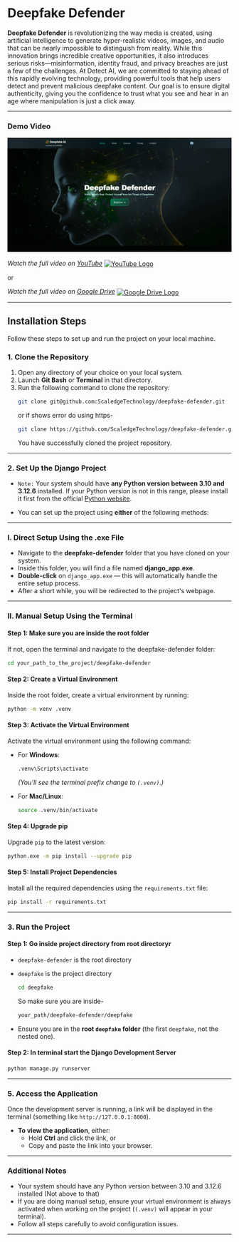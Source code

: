 # **Deepfake Defender**

**Deepfake Defender** is revolutionizing the way media is created, using artificial intelligence to generate hyper-realistic videos, images, and audio that can be nearly impossible to distinguish from reality. While this innovation brings incredible creative opportunities, it also introduces serious risks—misinformation, identity fraud, and privacy breaches are just a few of the challenges. At Detect AI, we are committed to staying ahead of this rapidly evolving technology, providing powerful tools that help users detect and prevent malicious deepfake content. Our goal is to ensure digital authenticity, giving you the confidence to trust what you see and hear in an age where manipulation is just a click away.

---
### **Demo Video**

<a href="https://youtu.be/d5mOhsKQorM">
    <img src="https://github.com/ScaledgeTechnology/deepfake-defender/blob/main/demo_gif_deepfake.gif" alt="Deepfake Defender Demo" />
</a>

*Watch the full video on [YouTube](https://youtu.be/d5mOhsKQorM)* 
<a href="https://youtu.be/d5mOhsKQorM">
    <img src="https://upload.wikimedia.org/wikipedia/commons/4/42/YouTube_icon_%282013-2017%29.png" alt="YouTube Logo" width="17" style="vertical-align: middle;" />
</a>

or

*Watch the full video on [Google Drive](https://drive.google.com/file/d/1PtNili2XQftArzNvCV1ZNlb5GTTSsRaI/view?usp=sharing)* 
<a href="https://drive.google.com/file/d/1PtNili2XQftArzNvCV1ZNlb5GTTSsRaI/view?usp=sharing">
    <img src="https://ssl.gstatic.com/images/branding/product/1x/drive_2020q4_48dp.png" alt="Google Drive Logo" width="17" style="vertical-align: middle;" />
</a>








---

## **Installation Steps**

Follow these steps to set up and run the project on your local machine.

### **1. Clone the Repository**
1. Open any directory of your choice on your local system.  
2. Launch **Git Bash** or **Terminal** in that directory.  
3. Run the following command to clone the repository:  
   ```bash
   git clone git@github.com:ScaledgeTechnology/deepfake-defender.git
   ```
   or if shows error do using https-
   ```bash
   git clone https://github.com/ScaledgeTechnology/deepfake-defender.git
   ```
   You have successfully cloned the project repository.
---


### **2. Set Up the Django Project**
- `Note:` Your system should have **any Python version between 3.10 and 3.12.6** installed.
If your Python version is not in this range, please install it first from the official [Python website](https://www.python.org/downloads/).  

- You can set up the project using **either** of the following methods:
---

### **I. Direct Setup Using the .exe File**
- Navigate to the **deepfake-defender** folder that you have cloned on your system.  
- Inside this folder, you will find a file named **django_app.exe**.  
- **Double-click** on `django_app.exe` — this will automatically handle the entire setup process.  
- After a short while, you will be redirected to the project's webpage.

---

### **II. Manual Setup Using the Terminal**
#### **Step 1: Make sure you are inside the root folder**
If not, open the terminal and navigate to the deepfake-defender folder:  
```bash
cd your_path_to_the_project/deepfake-defender
```
   
#### **Step 2: Create a Virtual Environment**
Inside the root folder, create a virtual environment by running:  
```bash
python -m venv .venv
```

#### **Step 3: Activate the Virtual Environment**
Activate the virtual environment using the following command:  

- For **Windows**:  
  ```bash
  .venv\Scripts\activate
  ```  
  _(You’ll see the terminal prefix change to `(.venv)`.)_

- For **Mac/Linux**:  
  ```bash
  source .venv/bin/activate
  ```

#### **Step 4: Upgrade pip**
Upgrade `pip` to the latest version:  
```bash
python.exe -m pip install --upgrade pip
```

#### **Step 5: Install Project Dependencies**
Install all the required dependencies using the `requirements.txt` file:  
```bash
pip install -r requirements.txt
```

---


### **3. Run the Project**

#### **Step 1: Go inside project directory from root directoryr**
- `deepfake-defender` is the root directory
- `deepfake` is the project directory

   ```bash
   cd deepfake
   ```

   So make sure you are inside-
   ```bash
   your_path/deepfake-defender/deepfake
   ```
   
- Ensure you are in the **root `deepfake` folder** (the first `deepfake`, not the nested one).  

#### **Step 2: In terminal start the Django Development Server**
  
```bash
python manage.py runserver
```

---

### **5. Access the Application**
Once the development server is running, a link will be displayed in the terminal (something like `http://127.0.0.1:8000`).  

- **To view the application**, either:  
  - Hold **Ctrl** and click the link, or  
  - Copy and paste the link into your browser.

---

### **Additional Notes**
- Your system should have any Python version between 3.10 and 3.12.6 installed (Not above to that) 
- If you are doing manual setup, ensure your virtual environment is always activated when working on the project (`(.venv)` will appear in your terminal).  
- Follow all steps carefully to avoid configuration issues.


---
